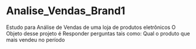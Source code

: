 # Analise_Vendas_Brand1
Estudo para Análise de Vendas de uma loja de produtos eletrônicos
O Objeto desse projeto é Responder perguntas tais como:
Qual o produto que mais vendeu no período
